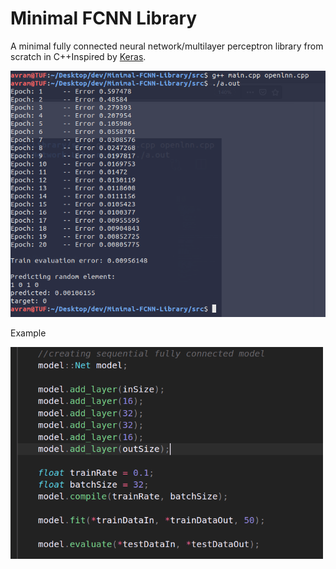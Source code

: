 # Minimal FCNN Library
A minimal fully connected neural network/multilayer perceptron library from scratch in C++Inspired by [Keras](https://github.com/keras-team/keras).

<img src="img/ss1.png" width="600px">

Example

<img src="img/ss2.png" width="500px">
